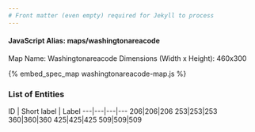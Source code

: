 ```yaml
---
# Front matter (even empty) required for Jekyll to process
---
```


#### JavaScript Alias: maps/washingtonareacode

Map Name: Washingtonareacode
Dimensions (Width x Height): 460x300



{% embed_spec_map washingtonareacode-map.js %}

### List of Entities

ID | Short label | Label
---|---|---|---
206|206|206
253|253|253
360|360|360
425|425|425
509|509|509

